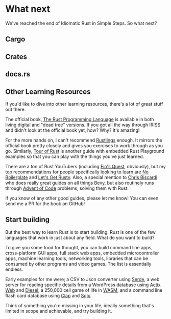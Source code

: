 What next
=========

We've reached the end of Idiomatic Rust in Simple Steps. So what next?

Cargo
-----

Crates
------

docs.rs
-------

Other Learning Resources
------------------------

If you'd like to dive into other learning resources, there's a lot of great stuff out there.

The official book, [The Rust Programming Language](https://doc.rust-lang.org/book/) is available in both living digital
and "dead tree" versions. If you got all the way through IRISS and didn't look at the official book yet, how? Why? It's
amazing!

For the more hands on, I can't recommend [Rustlings](https://rustlings.rust-lang.org/) enough. It mirrors the official
book pretty closely and gives you exercises to work through as you go. Similarly, [Tour of Rust](https://tourofrust.com)
is another guide with embedded Rust Playground examples so that you can play with the things you've just learned. 

There are a ton of Rust YouTubers (including [Fio's Quest](https://www.youtube.com/@FiosQuest), obviously), but my top
recommendations for people specifically looking to learn are [No Boilerplate](https://www.youtube.com/@NoBoilerplate)
and [Let's Get Rusty](https://www.youtube.com/@letsgetrusty). Also, a special mention to 
[Chris Biscardi](https://www.youtube.com/c/chrisbiscardi) who does really great guides on all things Bevy, but also
routinely runs through [Advent of Code](https://adventofcode.com/) problems, solving them with Rust.

If you know of any other good guides, please let me know! You can even send me a PR for the book on GitHub!

Start building
--------------

But the best way to learn Rust is to start building. Rust is one of the few languages that work in just about any field.
What do you want to build? 

To give you some food for thought, you can build command line apps, cross-platform GUI apps, full stack web apps,
embedded microcontroller apps, machine learning tools, networking tools, libraries that can be consumed by other
programs and video games. The list is essentially endless.

Early examples for me were; a CSV to Json converter using [Serde], a web server for reading specific details from a
WordPress database using [Actix Web] and [Diesel], a 250,000 cell game of life in [WASM], and a command line flash card
database using [Clap] and [Sqlx].

Think of something you're missing in your life, ideally something that's limited in scope and achievable, and try 
building it.

[Serde]: https://serde.rs/
[Actix Web]: https://actix.rs/
[Diesel]: https://diesel.rs/
[WASM]: https://www.rust-lang.org/what/wasm
[Clap]: https://docs.rs/clap
[Sqlx]: https://docs.rs/sqlx


